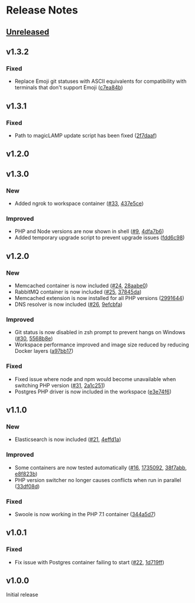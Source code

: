 # Release Notes

## [Unreleased](https://github.com/chrisnharvey/magicLAMP/compare/master...develop)

## v1.3.2

### Fixed

- Replace Emoji git statuses with ASCII equivalents for compatibility with terminals that don't support Emoji ([c7ea84b](https://github.com/chrisnharvey/magicLAMP/commit/c7ea84be2785ca3821c36199381df325af99aea3))

## v1.3.1

### Fixed

- Path to magicLAMP update script has been fixed ([2f7daaf](https://github.com/chrisnharvey/magicLAMP/commit/2f7daaf6bfbd529e5830ec0603f24431e5b0d0a1))

## v1.2.0

## v1.3.0

### New

- Added ngrok to workspace container ([#33](https://github.com/chrisnharvey/magicLAMP/issues/33), [437e5ce](https://github.com/chrisnharvey/magicLAMP/commit/437e5cea445ecb0bf128f45cdf69ee92ba745ac3))

### Improved

- PHP and Node versions are now shown in shell ([#9](https://github.com/chrisnharvey/magicLAMP/issues/9), [4dfa7b6](https://github.com/chrisnharvey/magicLAMP/commit/4dfa7b6db036be15c25db70079ec76cb18bcfecf))
- Added temporary upgrade script to prevent upgrade issues ([fdd6c98](https://github.com/chrisnharvey/magicLAMP/commit/fdd6c987d353739a54d1852fecd25e28fdcb6d06))

## v1.2.0

### New

- Memcached container is now included ([#24](https://github.com/chrisnharvey/magicLAMP/issues/24), [28aabe0](https://github.com/chrisnharvey/magicLAMP/commit/28aabe0b2a7fd9464406e8101c0fa4a34b6cb45e))
- RabbitMQ container is now included ([#25](https://github.com/chrisnharvey/magicLAMP/issues/25), [37845da](https://github.com/chrisnharvey/magicLAMP/commit/37845da9ba4413a4d87ac8daff9569a9b0fb2f00))
- Memcached extension is now installed for all PHP versions ([2991644](https://github.com/chrisnharvey/magicLAMP/commit/2991644e17e94f4c72520ed918ae3b564ab7e64d))
- DNS resolver is now included ([#26](https://github.com/chrisnharvey/magicLAMP/issues/26), [9efcbfa](https://github.com/chrisnharvey/magicLAMP/commit/9efcbfa2ef24a83f8a3cfcedf105c91cbd546a63))

### Improved

- Git status is now disabled in zsh prompt to prevent hangs on Windows ([#30](https://github.com/chrisnharvey/magicLAMP/issues/30), [5568b8e](https://github.com/chrisnharvey/magicLAMP/commit/5568b8e2afc71d387629a7c5614319311c1b44d7))
- Workspace performance improved and image size reduced by reducing Docker layers ([a97bb17](https://github.com/chrisnharvey/magicLAMP/commit/a97bb17db2f62528966540aec8bf4a6c78f983bd))

### Fixed

- Fixed issue where node and npm would become unavailable when switching PHP version ([#31](https://github.com/chrisnharvey/magicLAMP/issues/31), [2a1c251](https://github.com/chrisnharvey/magicLAMP/commit/2a1c251b1c2ed7399dbabcc9c5071cef4fa1cd06))
- Postgres PHP driver is now included in the workspace ([e3e74f6](https://github.com/chrisnharvey/magicLAMP/commit/e3e74f61f618a0cb9ef1887772228c90d73692f9))

## v1.1.0

### New

- Elasticsearch is now included ([#21](https://github.com/chrisnharvey/magicLAMP/issues/21), [4effd1a](https://github.com/chrisnharvey/magicLAMP/commit/4effd1a97f6faac3b443642ab8f381812913b2b6))

### Improved

- Some containers are now tested automatically ([#16](https://github.com/chrisnharvey/magicLAMP/issues/16), [1735092](https://github.com/chrisnharvey/magicLAMP/commit/17350921bf9a7464c4b85f01d801d661952fbd05), [38f7abb](https://github.com/chrisnharvey/magicLAMP/commit/38f7abb3e40eec5432efb7f2f6201208943249ca), [e8f823b](https://github.com/chrisnharvey/magicLAMP/commit/e8f823b161e80334aac4c161010f6f6c9ef787c8))
- PHP version switcher no longer causes conflicts when run in parallel ([33df08d](https://github.com/chrisnharvey/magicLAMP/commit/33df08da4a57e1a94812aeac1173356f347fff42))

### Fixed

- Swoole is now working in the PHP 7.1 container ([344a5d7](https://github.com/chrisnharvey/magicLAMP/commit/344a5d7433e66f3c7ff94597f4f67fa8e9e37abc))

## v1.0.1

### Fixed

- Fix issue with Postgres container failing to start ([#22](https://github.com/chrisnharvey/magicLAMP/issues/22), [1d719ff](https://github.com/chrisnharvey/magicLAMP/commit/1d719ffb7e97489e273ddb893d6ee2944b1e9ffb))

## v1.0.0

Initial release
